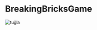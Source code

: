 # BreakingBricksGame

![tuğla](https://github.com/sibergold/BreakingBricksGame/assets/111015033/d4e0f657-9dbb-48b2-b787-8b362e802463)

